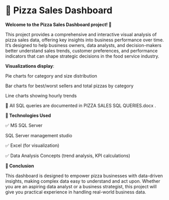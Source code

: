 # 🍕 Pizza Sales Dashboard

**Welcome to the Pizza Sales Dashboard project! 🎉**

This project provides a comprehensive and interactive visual analysis of pizza sales data, offering key insights into business performance over time. It’s designed to help business owners, data analysts, and decision-makers better understand sales trends, customer preferences, and performance indicators that can shape strategic decisions in the food service industry.



**Visualizations display**:

Pie charts for category and size distribution

Bar charts for best/worst sellers and total pizzas by category

Line charts showing hourly trends


📁 All SQL queries are documented in PIZZA SALES SQL QUERIES.docx
.

**🔧 Technologies Used**

✅ MS SQL Server

SQL Server management studio

✅  Excel (for visualization)

✅ Data Analysis Concepts (trend analysis, KPI calculations)




**🎯 Conclusion**

This dashboard is designed to empower pizza businesses with data-driven insights, making complex data easy to understand and act upon. Whether you are an aspiring data analyst or a business strategist, this project will give you practical experience in handling real-world business data.
